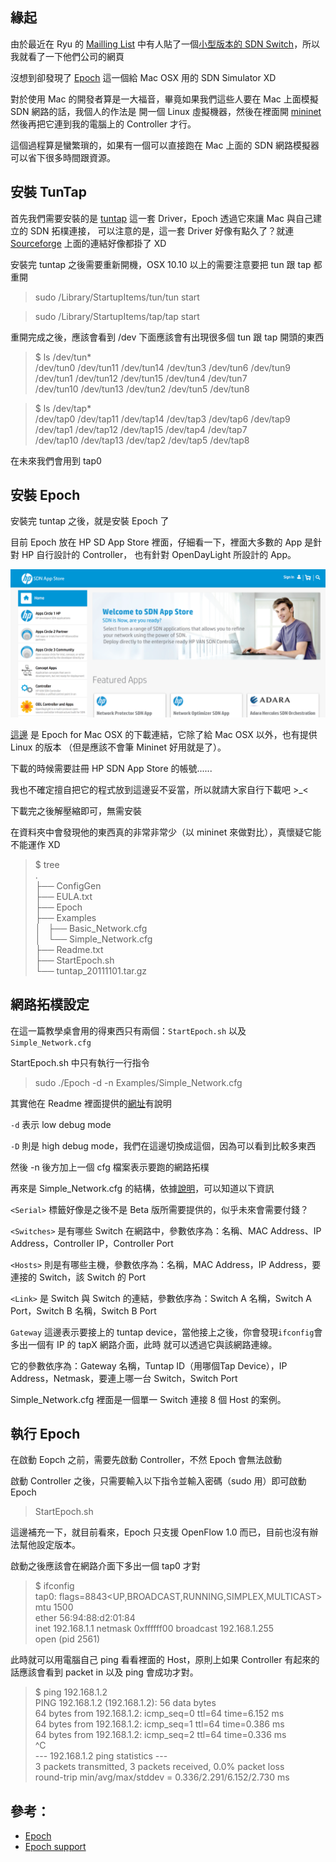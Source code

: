 緣起
----

由於最近在 Ryu 的 [Mailling List][1] 中有人貼了一個[小型版本的 SDN Switch][3]，所以我就看了一下他們公司的網頁

沒想到卻發現了 [Epoch][0] 這一個給 Mac OSX 用的 SDN Simulator XD

對於使用 Mac 的開發者算是一大福音，畢竟如果我們這些人要在 Mac 上面模擬 SDN 網路的話，我個人的作法是
開一個 Linux 虛擬機器，然後在裡面開 [mininet][2] 然後再把它連到我的電腦上的 Controller 才行。

這個過程算是蠻繁瑣的，如果有一個可以直接跑在 Mac 上面的 SDN 網路模擬器可以省下很多時間跟資源。

安裝 TunTap
----

首先我們需要安裝的是 [tuntap][4] 這一套 Driver，Epoch 透過它來讓 Mac 與自己建立的 SDN 拓樸連接，
可以注意的是，這一套 Driver 好像有點久了？就連 [Sourceforge][5] 上面的連結好像都掛了 XD

安裝完 tuntap 之後需要重新開機，OSX 10.10 以上的需要注意要把 tun 跟 tap 都重開

> sudo /Library/StartupItems/tun/tun start

> sudo /Library/StartupItems/tap/tap start

重開完成之後，應該會看到 /dev 下面應該會有出現很多個 tun 跟 tap 開頭的東西


> $ ls /dev/tun*  
/dev/tun0  /dev/tun11 /dev/tun14 /dev/tun3  /dev/tun6  /dev/tun9  
/dev/tun1  /dev/tun12 /dev/tun15 /dev/tun4  /dev/tun7  
/dev/tun10 /dev/tun13 /dev/tun2  /dev/tun5  /dev/tun8  

> $ ls /dev/tap*  
/dev/tap0  /dev/tap11 /dev/tap14 /dev/tap3  /dev/tap6  /dev/tap9  
/dev/tap1  /dev/tap12 /dev/tap15 /dev/tap4  /dev/tap7  
/dev/tap10 /dev/tap13 /dev/tap2  /dev/tap5  /dev/tap8  

在未來我們會用到 tap0

安裝 Epoch
----

安裝完 tuntap 之後，就是安裝 Epoch 了

目前 Epoch 放在 HP SD App Store 裡面，仔細看一下，裡面大多數的 App 是針對 HP 自行設計的 Controller，
也有針對 OpenDayLight 所設計的 App。

<img src="/images/sdn-app-store.png" width="600" />

[這邊][6] 是 Epoch for Mac OSX 的下載連結，它除了給 Mac OSX 以外，也有提供 Linux 的版本
（但是應該不會筆 Mininet 好用就是了）。

下載的時候需要註冊 HP SDN App Store 的帳號......

我也不確定擅自把它的程式放到這邊妥不妥當，所以就請大家自行下載吧 >_<

下載完之後解壓縮即可，無需安裝

在資料夾中會發現他的東西真的非常非常少（以 mininet 來做對比），真懷疑它能不能運作 XD

> $ tree  
.  
├── ConfigGen  
├── EULA.txt  
├── Epoch  
├── Examples  
│   ├── Basic_Network.cfg  
│   └── Simple_Network.cfg  
├── Readme.txt  
├── StartEpoch.sh  
└── tuntap_20111101.tar.gz  

網路拓樸設定
----

在這一篇教學桌會用的得東西只有兩個：`StartEpoch.sh` 以及 `Simple_Network.cfg`

StartEpoch.sh 中只有執行一行指令

> sudo ./Epoch -d -n Examples/Simple_Network.cfg

其實他在 Readme 裡面提供的[網址][7]有說明

`-d` 表示 low debug mode

`-D` 則是 high debug mode，我們在這邊切換成這個，因為可以看到比較多東西

然後 -n 後方加上一個 cfg 檔案表示要跑的網路拓樸

再來是 Simple_Network.cfg 的結構，依據[說明][7]，可以知道以下資訊

`<Serial>` 標籤好像是之後不是 Beta 版所需要提供的，似乎未來會需要付錢？

`<Switches>` 是有哪些 Switch 在網路中，參數依序為：名稱、MAC Address、IP Address，Controller IP，Controller Port

`<Hosts>` 則是有哪些主機，參數依序為：名稱，MAC Address，IP Address，要連接的 Switch，該 Switch 的 Port

`<Link>` 是 Switch 與 Switch 的連結，參數依序為：Switch A 名稱，Switch A Port，Switch B 名稱，Switch B Port

`Gateway` 這邊表示要接上的 tuntap device，當他接上之後，你會發現`ifconfig`會多出一個有 IP 的 tapX 網路介面，此時
就可以透過它與該網路連線。

它的參數依序為：Gateway 名稱，Tuntap ID（用哪個Tap Device），IP Address，Netmask，要連上哪一台 Switch，Switch Port

Simple_Network.cfg 裡面是一個單一 Switch 連接 8 個 Host 的案例。

執行 Epoch
----

在啟動 Eopch 之前，需要先啟動 Controller，不然 Epoch 會無法啟動

啟動 Controller 之後，只需要輸入以下指令並輸入密碼（sudo 用）即可啟動 Epoch

> StartEpoch.sh

這邊補充一下，就目前看來，Epoch 只支援 OpenFlow 1.0 而已，目前也沒有辦法幫他設定版本。

啟動之後應該會在網路介面下多出一個 tap0 才對

> $ ifconfig  
tap0: flags=8843&lt;UP,BROADCAST,RUNNING,SIMPLEX,MULTICAST&gt; mtu 1500  
    ether 56:94:88:d2:01:84  
    inet 192.168.1.1 netmask 0xffffff00 broadcast 192.168.1.255  
    open (pid 2561)  


此時就可以用電腦自己 ping 看看裡面的 Host，原則上如果 Controller 有起來的話應該會看到 packet in 以及
ping 會成功才對。

>$ ping 192.168.1.2  
PING 192.168.1.2 (192.168.1.2): 56 data bytes  
64 bytes from 192.168.1.2: icmp_seq=0 ttl=64 time=6.152 ms  
64 bytes from 192.168.1.2: icmp_seq=1 ttl=64 time=0.386 ms  
64 bytes from 192.168.1.2: icmp_seq=2 ttl=64 time=0.336 ms  
^C  
--- 192.168.1.2 ping statistics ---  
3 packets transmitted, 3 packets received, 0.0% packet loss  
round-trip min/avg/max/stddev = 0.336/2.291/6.152/2.730 ms  


參考：
----
* [Epoch][0]
* [Epoch support][7]


[0]: http://northboundnetworks.com/epoch/
[1]: http://sourceforge.net/p/ryu/mailman/ryu-devel/
[2]: http://mininet.org/
[3]: https://www.kickstarter.com/projects/northboundnetworks/zodiac-fx-the-worlds-smallest-openflow-sdn-switch
[4]: http://www.northboundnetworks.com/download_files/tuntap_20111101.tar.gz
[5]: http://tuntaposx.sourceforge.net/download.xhtml
[6]: https://hpn.hpwsportal.com/catalog.html#/Product/{%22productId%22%3A%221626%22}/Show
[7]: http://northboundnetworks.com/support/